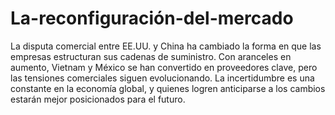 # La-reconfiguración-del-mercado
La disputa comercial entre EE.UU. y China ha cambiado la forma en que las empresas estructuran sus cadenas de suministro. Con aranceles en aumento, Vietnam y México se han convertido en proveedores clave, pero las tensiones comerciales siguen evolucionando. La incertidumbre es una constante en la economía global, y quienes logren anticiparse a los cambios estarán mejor posicionados para el futuro.
